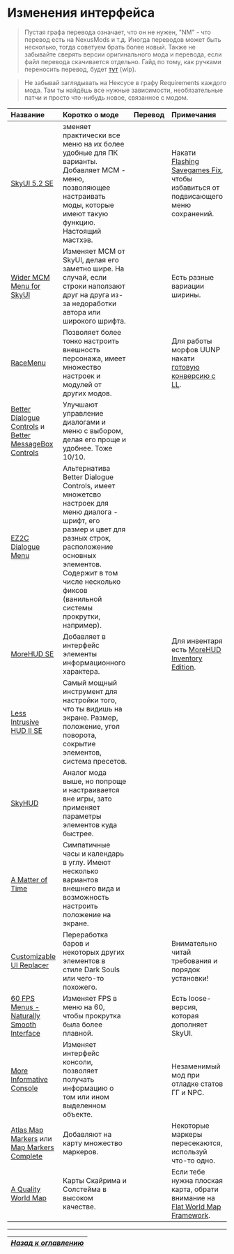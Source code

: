 # Изменения интерфейса

> Пустая графа перевода означает, что он не нужен, "NM" - что перевод есть на NexusMods и т.д. Иногда переводов может быть несколько, тогда советуем брать более новый. Также не забывайте сверять версии оригинального мода и перевода, если файл перевода скачивается отдельно. Гайд по тому, как ручками переносить перевод, будет [тут](https://youtu.be/dQw4w9WgXcQ) (wip).

> Не забывай заглядывать на Нексусе в графу Requirements каждого мода. Там ты найдёшь все нужные зависимости, необязательные патчи и просто что-нибудь новое, связанное с модом.

| Название | Коротко о моде | Перевод | Примечания |
| :------- | :------------- | :------ | :--------- |
| [SkyUI 5.2 SE](https://www.nexusmods.com/skyrimspecialedition/mods/12604) | зменяет практически все меню на их более удобные для ПК варианты. Добавляет MCM - меню, позволяющее настраивать моды, которые имеют такую функцию. Настоящий мастхэв. | | Накати [Flashing Savegames Fix](https://www.nexusmods.com/skyrimspecialedition/mods/20406), чтобы избавиться от подвисающего меню сохранений. |
| [Wider MCM Menu for SkyUI](https://www.nexusmods.com/skyrimspecialedition/mods/22825) | Изменяет MCM от SkyUI, делая его заметно шире. На случай, если строки наползают друг на друга из-за недоработки автора или широкого шрифта. | | Есть разные вариации ширины. |
| [RaceMenu](https://www.nexusmods.com/skyrimspecialedition/mods/19080) | Позволяет более тонко настроить внешность персонажа, имеет множество настроек и модулей от других модов. | | Для работы морфов UUNP накати [готовую конверсию с LL](https://mega.nz/#!z1JXEYxL!-wlzGDEkx3hRlMB0KPr-UhpSxkEHMVvYrHW-Lv88coo). |
| [Better Dialogue Controls](https://www.nexusmods.com/skyrimspecialedition/mods/1429) и [Better MessageBox Controls](https://www.nexusmods.com/skyrimspecialedition/mods/1428) | Улучшают управление диалогами и меню с выбором, делая его проще и удобнее. Тоже 10/10. | | |
| [EZ2C Dialogue Menu](https://www.nexusmods.com/skyrimspecialedition/mods/2246) | Альтернатива Better Dialogue Controls, имеет множетсво настроек для меню диалога - шрифт, его размер и цвет для разных строк, расположение основных элементов. Содержит в том числе несколько фиксов (ванильной системы прокрутки, например). | | |
| [MoreHUD SE](https://www.nexusmods.com/skyrimspecialedition/mods/12688) | Добавляет в интерфейс элементы информационного характера. | | Для инвентаря есть [MoreHUD Inventory Edition](https://www.nexusmods.com/skyrimspecialedition/mods/18619). |
| [Less Intrusive HUD II SE](https://www.nexusmods.com/skyrimspecialedition/mods/17974) | Самый мощный инструмент для настройки того, что ты видишь на экране. Размер, положение, угол поворота, сокрытие элементов, система пресетов. | | |
| [SkyHUD](https://www.nexusmods.com/skyrimspecialedition/mods/463) | Аналог мода выше, но попроще и настраивается вне игры, зато применяет параметры элементов куда быстрее. | | |
| [A Matter of Time](https://www.nexusmods.com/skyrimspecialedition/mods/12937) | Симпатичные часы и календарь в углу. Имеют несколько вариантов внешнего вида и возможность настроить положение на экране. | | |
| [Customizable UI Replacer](https://www.nexusmods.com/skyrimspecialedition/mods/18398) | Переработка баров и некоторых других элементов в стиле Dark Souls или чего-то похожего. | | Внимательно читай требования и порядок установки! |
| [60 FPS Menus - Naturally Smooth Interface](https://www.nexusmods.com/skyrimspecialedition/mods/15154) | Изменяет FPS в меню на 60, чтобы прокрутка была более плавной. | | Есть loose-версия, которая дополняет SkyUI. |
| [More Informative Console](https://www.nexusmods.com/skyrimspecialedition/mods/19250) | Изменяет интерфейс консоли, позволяет получать информацию о том или ином выделенном объекте. | | Незаменимый мод при отладке статов ГГ и NPC. |
| [Atlas Map Markers](https://www.nexusmods.com/skyrimspecialedition/mods/14493) или [Map Markers Complete](https://www.nexusmods.com/skyrimspecialedition/mods/4138) | Добавляют на карту множество маркеров. | | Некоторые маркеры пересекаются, используй что-то одно. |
| [A Quality World Map](https://www.nexusmods.com/skyrimspecialedition/mods/5804) | Карты Скайрима и Солстейма в высоком качестве. | | Если тебе нужна плоская карта, обрати внимание на [Flat World Map Framework](https://www.nexusmods.com/skyrimspecialedition/mods/29932). |

------

|[*Назад к оглавлению*](../01_Оглавление.md)|
|:---:|
